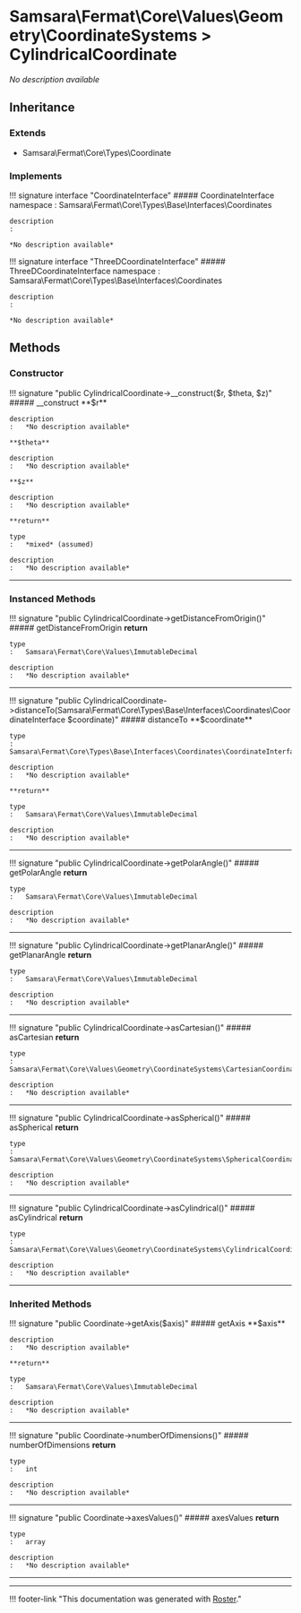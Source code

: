 # Samsara\Fermat\Core\Values\Geometry\CoordinateSystems > CylindricalCoordinate

*No description available*


## Inheritance


### Extends

- Samsara\Fermat\Core\Types\Coordinate


### Implements

!!! signature interface "CoordinateInterface"
    ##### CoordinateInterface
    namespace
    :   Samsara\Fermat\Core\Types\Base\Interfaces\Coordinates

    description
    :   

    *No description available*

!!! signature interface "ThreeDCoordinateInterface"
    ##### ThreeDCoordinateInterface
    namespace
    :   Samsara\Fermat\Core\Types\Base\Interfaces\Coordinates

    description
    :   

    *No description available*



## Methods


### Constructor

!!! signature "public CylindricalCoordinate->__construct($r, $theta, $z)"
    ##### __construct
    **$r**

    description
    :   *No description available*

    **$theta**

    description
    :   *No description available*

    **$z**

    description
    :   *No description available*

    **return**

    type
    :   *mixed* (assumed)

    description
    :   *No description available*
    
---



### Instanced Methods

!!! signature "public CylindricalCoordinate->getDistanceFromOrigin()"
    ##### getDistanceFromOrigin
    **return**

    type
    :   Samsara\Fermat\Core\Values\ImmutableDecimal

    description
    :   *No description available*
    
---

!!! signature "public CylindricalCoordinate->distanceTo(Samsara\Fermat\Core\Types\Base\Interfaces\Coordinates\CoordinateInterface $coordinate)"
    ##### distanceTo
    **$coordinate**

    type
    :   Samsara\Fermat\Core\Types\Base\Interfaces\Coordinates\CoordinateInterface

    description
    :   *No description available*

    **return**

    type
    :   Samsara\Fermat\Core\Values\ImmutableDecimal

    description
    :   *No description available*
    
---

!!! signature "public CylindricalCoordinate->getPolarAngle()"
    ##### getPolarAngle
    **return**

    type
    :   Samsara\Fermat\Core\Values\ImmutableDecimal

    description
    :   *No description available*
    
---

!!! signature "public CylindricalCoordinate->getPlanarAngle()"
    ##### getPlanarAngle
    **return**

    type
    :   Samsara\Fermat\Core\Values\ImmutableDecimal

    description
    :   *No description available*
    
---

!!! signature "public CylindricalCoordinate->asCartesian()"
    ##### asCartesian
    **return**

    type
    :   Samsara\Fermat\Core\Values\Geometry\CoordinateSystems\CartesianCoordinate

    description
    :   *No description available*
    
---

!!! signature "public CylindricalCoordinate->asSpherical()"
    ##### asSpherical
    **return**

    type
    :   Samsara\Fermat\Core\Values\Geometry\CoordinateSystems\SphericalCoordinate

    description
    :   *No description available*
    
---

!!! signature "public CylindricalCoordinate->asCylindrical()"
    ##### asCylindrical
    **return**

    type
    :   Samsara\Fermat\Core\Values\Geometry\CoordinateSystems\CylindricalCoordinate

    description
    :   *No description available*
    
---



### Inherited Methods

!!! signature "public Coordinate->getAxis($axis)"
    ##### getAxis
    **$axis**

    description
    :   *No description available*

    **return**

    type
    :   Samsara\Fermat\Core\Values\ImmutableDecimal

    description
    :   *No description available*
    
---

!!! signature "public Coordinate->numberOfDimensions()"
    ##### numberOfDimensions
    **return**

    type
    :   int

    description
    :   *No description available*
    
---

!!! signature "public Coordinate->axesValues()"
    ##### axesValues
    **return**

    type
    :   array

    description
    :   *No description available*
    
---




---
!!! footer-link "This documentation was generated with [Roster](https://jordanrl.github.io/Roster/)."